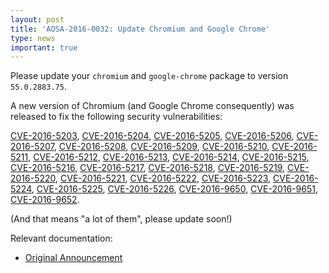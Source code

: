 ```yaml
---
layout: post
title: 'AOSA-2016-0032: Update Chromium and Google Chrome'
type: news
important: true
---
```


Please update your `chromium` and `google-chrome` package to version `55.0.2883.75`.

A new version of Chromium (and Google Chrome consequently) was released to fix the following security vulnerabilities:

[CVE-2016-5203](http://www.cve.mitre.org/cgi-bin/cvename.cgi?name=CVE-2016-5203), [CVE-2016-5204](http://www.cve.mitre.org/cgi-bin/cvename.cgi?name=CVE-2016-5204), [CVE-2016-5205](http://www.cve.mitre.org/cgi-bin/cvename.cgi?name=CVE-2016-5205), [CVE-2016-5206](http://www.cve.mitre.org/cgi-bin/cvename.cgi?name=CVE-2016-5206), [CVE-2016-5207](http://www.cve.mitre.org/cgi-bin/cvename.cgi?name=CVE-2016-5207), [CVE-2016-5208](http://www.cve.mitre.org/cgi-bin/cvename.cgi?name=CVE-2016-5208), [CVE-2016-5209](http://www.cve.mitre.org/cgi-bin/cvename.cgi?name=CVE-2016-5209), [CVE-2016-5210](http://www.cve.mitre.org/cgi-bin/cvename.cgi?name=CVE-2016-5210), [CVE-2016-5211](http://www.cve.mitre.org/cgi-bin/cvename.cgi?name=CVE-2016-5211), [CVE-2016-5212](http://www.cve.mitre.org/cgi-bin/cvename.cgi?name=CVE-2016-5212), [CVE-2016-5213](http://www.cve.mitre.org/cgi-bin/cvename.cgi?name=CVE-2016-5213), [CVE-2016-5214](http://www.cve.mitre.org/cgi-bin/cvename.cgi?name=CVE-2016-5214), [CVE-2016-5215](http://www.cve.mitre.org/cgi-bin/cvename.cgi?name=CVE-2016-5215), [CVE-2016-5216](http://www.cve.mitre.org/cgi-bin/cvename.cgi?name=CVE-2016-5216), [CVE-2016-5217](http://www.cve.mitre.org/cgi-bin/cvename.cgi?name=CVE-2016-5217), [CVE-2016-5218](http://www.cve.mitre.org/cgi-bin/cvename.cgi?name=CVE-2016-5218), [CVE-2016-5219](http://www.cve.mitre.org/cgi-bin/cvename.cgi?name=CVE-2016-5219), [CVE-2016-5220](http://www.cve.mitre.org/cgi-bin/cvename.cgi?name=CVE-2016-5220), [CVE-2016-5221](http://www.cve.mitre.org/cgi-bin/cvename.cgi?name=CVE-2016-5221), [CVE-2016-5222](http://www.cve.mitre.org/cgi-bin/cvename.cgi?name=CVE-2016-5222), [CVE-2016-5223](http://www.cve.mitre.org/cgi-bin/cvename.cgi?name=CVE-2016-5223), [CVE-2016-5224](http://www.cve.mitre.org/cgi-bin/cvename.cgi?name=CVE-2016-5224), [CVE-2016-5225](http://www.cve.mitre.org/cgi-bin/cvename.cgi?name=CVE-2016-5225), [CVE-2016-5226](http://www.cve.mitre.org/cgi-bin/cvename.cgi?name=CVE-2016-5226), [CVE-2016-9650](http://www.cve.mitre.org/cgi-bin/cvename.cgi?name=CVE-2016-9650), [CVE-2016-9651](http://www.cve.mitre.org/cgi-bin/cvename.cgi?name=CVE-2016-9651), [CVE-2016-9652](http://www.cve.mitre.org/cgi-bin/cvename.cgi?name=CVE-2016-9652).

(And that means "a lot of them", please update soon!)

Relevant documentation:

- [Original Announcement](https://googlechromereleases.blogspot.com/2016/12/stable-channel-update-for-desktop.html)
